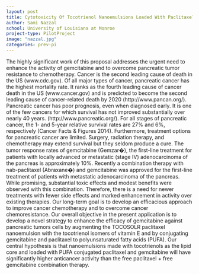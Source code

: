 ```yaml
---
layout: post
title: Cytotoxicity Of Tocotrienol Nanoemulsions Loaded With Paclitaxel/Gemcitabine Pufa
author: Sami Nazzal
school: University of Louisiana at Monroe
project-type: PilotProject
image: "nazzal.jpg"
categories: prev-pi
---
```


<p>The highly significant work of this proposal addresses the urgent need to enhance the activity of gemcitabine and to overcome pancreatic tumor resistance to chemotherapy. Cancer is the second leading cause of death in the US (www.cdc.gov). Of all major types of cancer, pancreatic cancer has the highest mortality rate. It ranks as the fourth leading cause of cancer death in the US (www.cancer.gov) and is predicted to become the second leading cause of cancer-related death by 2020 (http://www.pancan.org/). Pancreatic cancer has poor prognosis, even when diagnosed early. It is one of the few cancers for which survival has not improved substantially over nearly 40 years. (http://www.pancreatic.org/). For all stages of pancreatic cancer, the 1- and 5-year relative survival rates are 27% and 6%, respectively (Cancer Facts & Figures 2014). Furthermore, treatment options for pancreatic cancer are limited. Surgery, radiation therapy, and chemotherapy may extend survival but they seldom produce a cure. The tumor response rates of gemcitabine (Gemzar�), the first-line treatment for patients with locally advanced or metastatic (stage IV) adenocarcinoma of the pancreas is approximately 10%. Recently a combination therapy with nab-paclitaxel (Abraxane�) and gemcitabine was approved for the first-line treatment of patients with metastatic adenocarcinoma of the pancreas. While promising, substantial toxic effects and modest benefits were observed with this combination. Therefore, there is a need for newer treatments with fewer side effects and marked enhancement in activity over existing therapies. Our long-term goal is to develop an efficacious approach to improve cancer chemotherapy and to overcome cancer chemoresistance. Our overall objective in the present application is to develop a novel strategy to enhance the efficacy of gemcitabine against pancreatic tumors cells by augmenting the TOCOSOLR paclitaxel nanoemulsion with the tocotrienol isomers of vitamin E and by conjugating gemcitabine and paclitaxel to polyunsaturated fatty acids (PUFA). Our central hypothesis is that nanoemulsions made with tocotrienols as the lipid core and loaded with PUFA conjugated paclitaxel and gemcitabine will have significantly higher anticancer activity than the free paclitaxel + free gemcitabine combination therapy.
  </p>
